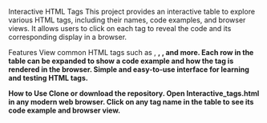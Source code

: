 Interactive HTML Tags
This project provides an interactive table to explore various HTML tags, including their names, code examples, and browser views. It allows users to click on each tag to reveal the code and its corresponding display in a browser.

Features
View common HTML tags such as <a>, <b>, <img>, and more.
Each row in the table can be expanded to show a code example and how the tag is rendered in the browser.
Simple and easy-to-use interface for learning and testing HTML tags.


How to Use
Clone or download the repository.
Open Interactive_tags.html in any modern web browser.
Click on any tag name in the table to see its code example and browser view.
